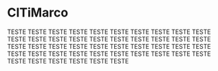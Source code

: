 # CITiMarco


TESTE TESTE TESTE TESTE TESTE TESTE TESTE TESTE TESTE TESTE TESTE TESTE TESTE TESTE TESTE TESTE TESTE TESTE TESTE TESTE TESTE TESTE TESTE TESTE TESTE TESTE TESTE TESTE TESTE TESTE TESTE TESTE TESTE TESTE TESTE TESTE TESTE TESTE TESTE TESTE TESTE TESTE TESTE TESTE TESTE TESTE 
